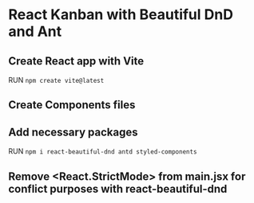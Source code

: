 # React Kanban with Beautiful DnD and Ant

## Create React app with Vite
RUN `npm create vite@latest`

## Create Components files

## Add necessary packages
RUN `npm i react-beautiful-dnd antd styled-components`

## Remove <React.StrictMode> from main.jsx for conflict purposes with react-beautiful-dnd